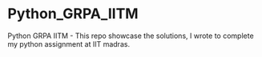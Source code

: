 # Python_GRPA_IITM
Python GRPA IITM - This repo showcase the solutions, I wrote to complete my python assignment at IIT madras.
